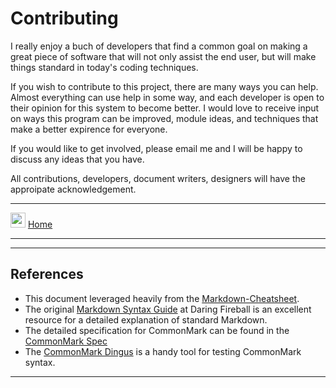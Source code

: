 # Contributing

I really enjoy a buch of developers that find a common goal on making a great piece of software that will not only assist the end user, but will make things standard in today's coding techniques.

If you wish to contribute to this project, there are many ways you can help. Almost everything can use help in some way, and each developer is open to their opinion for this system to become better. I would love to receive input on ways this program can be improved, module ideas, and techniques that make a better expirence for everyone.

If you would like to get involved, please email me and I will be happy to discuss any ideas that you have.

All contributions, developers, document writers, designers will have the approipate acknowledgement.

___
[<img src="https://gitlab.com/public_scope/bash-projects/enhanced-bash-system/-/raw/master/documentation/images/icons/home.png" width="24" />](https://gitlab.com/public_scope/bash-projects/enhanced-bash-system/-/blob/master/documentation/home.md) [Home](https://gitlab.com/public_scope/bash-projects/enhanced-bash-system/-/blob/master/documentation/home.md)
___

___
>>>
## References

- This document leveraged heavily from the [Markdown-Cheatsheet](https://github.com/adam-p/markdown-here/wiki/Markdown-Cheatsheet).
- The original [Markdown Syntax Guide](https://daringfireball.net/projects/markdown/syntax)
  at Daring Fireball is an excellent resource for a detailed explanation of standard Markdown.
- The detailed specification for CommonMark can be found in the [CommonMark Spec](https://spec.commonmark.org/current/)
- The [CommonMark Dingus](http://try.commonmark.org) is a handy tool for testing CommonMark syntax.
>>>
___